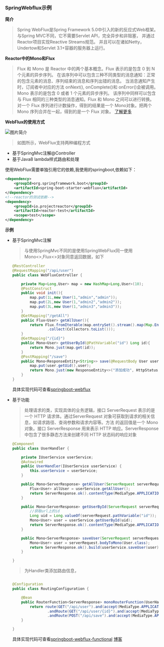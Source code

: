 ### SpringWebflux示例


**简介**

 > Spring WebFlux是Spring Framework 5.0中引入的新的反应式Web框架。
 与Spring MVC不同，它不需要Servlet API，完全异步和非阻塞，
 并通过Reactor项目实现Reactive Streams规范。
 并且可以在诸如Netty，Undertow和Servlet 3.1+容器的服务器上运行。

**Reactor中的Mono和Flux**

>Flux 和 Mono 是 Reactor 中的两个基本概念。Flux 表示的是包含 0 到 N 个元素的异步序列。
在该序列中可以包含三种不同类型的消息通知：正常的包含元素的消息、序列结束的消息和序列出错的消息。
当消息通知产生时，订阅者中对应的方法 onNext(), onComplete()和 onError()会被调用。Mono 表示的是包含 0 或者 1 个元素的异步序列。
该序列中同样可以包含与 Flux 相同的三种类型的消息通知。Flux 和 Mono 之间可以进行转换。
对一个 Flux 序列进行计数操作，得到的结果是一个 Mono<Long>对象。把两个 Mono 序列合并在一起，得到的是一个 Flux 对象。 [了解更多](https://www.ibm.com/developerworks/cn/java/j-cn-with-reactor-response-encode/index.html)

**WebFlux的使用方式**

![图片简介](https://docs.spring.io/spring/docs/5.0.7.RELEASE/spring-framework-reference/images/spring-mvc-and-webflux-venn.png)
>如图所示，WebFlux支持两种编程方式

   - 基于SpringMvc注解@Controller
   - 基于Java8 lambda样式路由和处理

使用WebFlux需要单独引用它的依赖,我使用的springboot,依赖如下：

```xml
<dependency>
    <groupId>org.springframework.boot</groupId>
    <artifactId>spring-boot-starter-webflux</artifactId>
</dependency>
<!--reactor的测试依赖-->
<dependency>
    <groupId>io.projectreactor</groupId>
    <artifactId>reactor-test</artifactId>
    <scope>test</scope>
</dependency>
```



**示例**

- 基于SpringMvc注解

  > 与使用SpringMvc不同的是使用SpringWebFlux同一使用Mono<>,Flux<>对象同意返回数据，如下

  ```java
  @RestController
  @RequestMapping("/api/user")
  public class WebFluxController {
  
      private Map<Long,User> map = new HashMap<Long,User>(10);
      @PostConstruct
      public void init(){
          map.put(1L,new User(1,"admin","admin"));
          map.put(2L,new User(1,"admin2","admin2"));
          map.put(3L,new User(1,"admin3","admin3"));
      }
      @GetMapping("/getAll")
      public Flux<User> getAllUser(){
          return Flux.fromIterable(map.entrySet().stream().map(Map.Entry::getValue)
                  .collect(Collectors.toList()));
      }
      @GetMapping("/{id}")
      public Mono<User> getUserById(@PathVariable("id") Long id){
          return Mono.just(map.get(id));
      }
      @PostMapping("/save")
      public Mono<ResponseEntity<String>> save(@RequestBody User user){
          map.put(user.getUid(),user);
          return Mono.just(new ResponseEntity<>("添加成功", HttpStatus.CREATED));
      }
  }
  ```

  具体实现代码可查看[springboot-webflux](https://github.com/xiaoyangW/spring-webflux-learn-example/tree/master/springboot-webflux) 

- 基于功能

  > 处理请求的类，实现具体的业务逻辑，接口 ServerRequest 表示的是一个 HTTP 请求体。通过ServerRequest 对象可获取到请求的相关信息，如请求路径、查询参数和请求内容等。方法 的返回值是一个 Mono<T extends ServerResponse>对象。接口 ServerResponse 用来表示 HTTP 响应。ServerResponse 中包含了很多静态方法来创建不同 HTTP 状态码的响应对象 

  ```java
  @Component
  public class UserHandler {
  
      private IUserService userService;
      @Autowired
      public UserHandler(IUserService userService) {
          this.userService = userService;
      }
  
      public Mono<ServerResponse> getAllUser(ServerRequest serverRequest){
          Flux<User> allUser = userService.getAllUser();
          return ServerResponse.ok().contentType(MediaType.APPLICATION_JSON).body(allUser,User.class);
      }
  
      public Mono<ServerResponse> getUserById(ServerRequest serverRequest){
          //获取url上的id
          Long uid = Long.valueOf(serverRequest.pathVariable("id"));
          Mono<User> user = userService.getUserById(uid);
          return ServerResponse.ok().contentType(MediaType.APPLICATION_JSON).body(user,User.class);
      }
  
      public Mono<ServerResponse> saveUser(ServerRequest serverRequest){
          Mono<User> user = serverRequest.bodyToMono(User.class);
          return ServerResponse.ok().build(userService.saveUser(user));
      }
  
  }
  ```

  > 为Handler类添加路由信息，

  ```java
  
  @Configuration
  public class RoutingConfiguration {
  
      @Bean
      public RouterFunction<ServerResponse> monoRouterFunction(UserHandler userHandler){
          return route(GET("/api/user").and(accept(MediaType.APPLICATION_JSON)),userHandler::getAllUser)
                  .andRoute(GET("/api/user/{id}").and(accept(MediaType.APPLICATION_JSON)),userHandler::getUserById)
                  .andRoute(POST("/api/save").and(accept(MediaType.APPLICATION_JSON)),userHandler::saveUser);
      }
  
  }
  ```
  
  具体实现代码可查看[springboot-webflux-functional](https://github.com/xiaoyangW/spring-webflux-learn-example/tree/master/springboot-webflux-functional) 
  [博客](https://xiaoyangw.github.io/2018/06/16/webflux/)